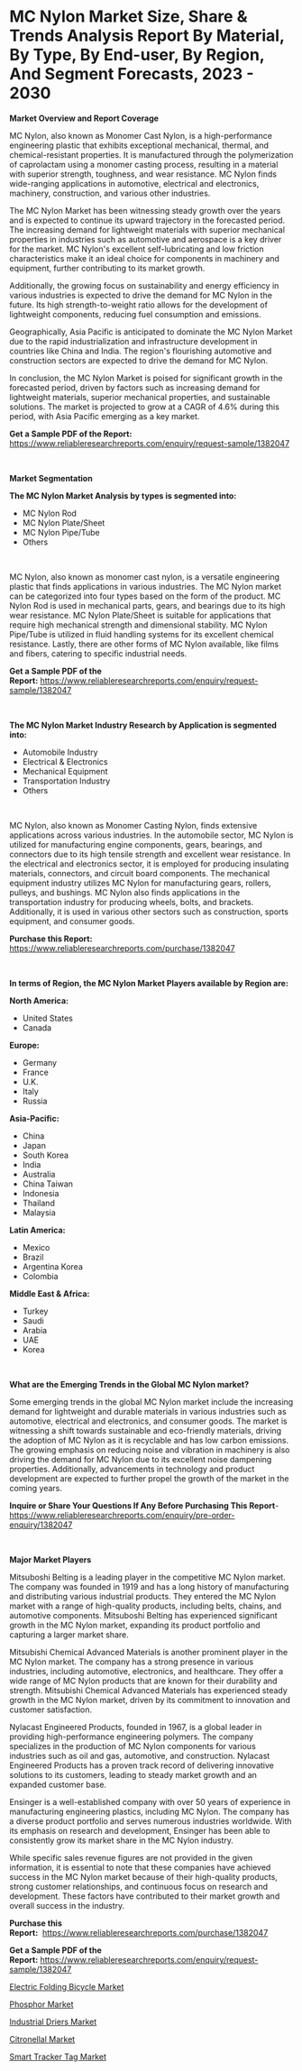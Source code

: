 <p><h1>MC Nylon Market Size, Share & Trends Analysis Report By Material, By Type, By End-user, By Region, And Segment Forecasts, 2023 - 2030</h1></p><p><strong>Market Overview and Report Coverage</strong></p>
<p><p>MC Nylon, also known as Monomer Cast Nylon, is a high-performance engineering plastic that exhibits exceptional mechanical, thermal, and chemical-resistant properties. It is manufactured through the polymerization of caprolactam using a monomer casting process, resulting in a material with superior strength, toughness, and wear resistance. MC Nylon finds wide-ranging applications in automotive, electrical and electronics, machinery, construction, and various other industries.</p><p>The MC Nylon Market has been witnessing steady growth over the years and is expected to continue its upward trajectory in the forecasted period. The increasing demand for lightweight materials with superior mechanical properties in industries such as automotive and aerospace is a key driver for the market. MC Nylon's excellent self-lubricating and low friction characteristics make it an ideal choice for components in machinery and equipment, further contributing to its market growth.</p><p>Additionally, the growing focus on sustainability and energy efficiency in various industries is expected to drive the demand for MC Nylon in the future. Its high strength-to-weight ratio allows for the development of lightweight components, reducing fuel consumption and emissions.</p><p>Geographically, Asia Pacific is anticipated to dominate the MC Nylon Market due to the rapid industrialization and infrastructure development in countries like China and India. The region's flourishing automotive and construction sectors are expected to drive the demand for MC Nylon.</p><p>In conclusion, the MC Nylon Market is poised for significant growth in the forecasted period, driven by factors such as increasing demand for lightweight materials, superior mechanical properties, and sustainable solutions. The market is projected to grow at a CAGR of 4.6% during this period, with Asia Pacific emerging as a key market.</p></p>
<p><strong>Get a Sample PDF of the Report:</strong> <a href="https://www.reliableresearchreports.com/enquiry/request-sample/1382047">https://www.reliableresearchreports.com/enquiry/request-sample/1382047</a></p>
<p>&nbsp;</p>
<p><strong>Market Segmentation</strong></p>
<p><strong>The MC Nylon Market Analysis by types is segmented into:</strong></p>
<p><ul><li>MC Nylon Rod</li><li>MC Nylon Plate/Sheet</li><li>MC Nylon Pipe/Tube</li><li>Others</li></ul></p>
<p>&nbsp;</p>
<p><p>MC Nylon, also known as monomer cast nylon, is a versatile engineering plastic that finds applications in various industries. The MC Nylon market can be categorized into four types based on the form of the product. MC Nylon Rod is used in mechanical parts, gears, and bearings due to its high wear resistance. MC Nylon Plate/Sheet is suitable for applications that require high mechanical strength and dimensional stability. MC Nylon Pipe/Tube is utilized in fluid handling systems for its excellent chemical resistance. Lastly, there are other forms of MC Nylon available, like films and fibers, catering to specific industrial needs.</p></p>
<p><strong>Get a Sample PDF of the Report:</strong>&nbsp;<a href="https://www.reliableresearchreports.com/enquiry/request-sample/1382047">https://www.reliableresearchreports.com/enquiry/request-sample/1382047</a></p>
<p>&nbsp;</p>
<p><strong>The MC Nylon Market Industry Research by Application is segmented into:</strong></p>
<p><ul><li>Automobile Industry</li><li>Electrical & Electronics</li><li>Mechanical Equipment</li><li>Transportation Industry</li><li>Others</li></ul></p>
<p>&nbsp;</p>
<p><p>MC Nylon, also known as Monomer Casting Nylon, finds extensive applications across various industries. In the automobile sector, MC Nylon is utilized for manufacturing engine components, gears, bearings, and connectors due to its high tensile strength and excellent wear resistance. In the electrical and electronics sector, it is employed for producing insulating materials, connectors, and circuit board components. The mechanical equipment industry utilizes MC Nylon for manufacturing gears, rollers, pulleys, and bushings. MC Nylon also finds applications in the transportation industry for producing wheels, bolts, and brackets. Additionally, it is used in various other sectors such as construction, sports equipment, and consumer goods.</p></p>
<p><strong>Purchase this Report:</strong>&nbsp; <a href="https://www.reliableresearchreports.com/purchase/1382047">https://www.reliableresearchreports.com/purchase/1382047</a></p>
<p>&nbsp;</p>
<p><strong>In terms of Region, the MC Nylon Market Players available by Region are:</strong></p>
<p>
    <p> <strong> North America: </strong>
        <ul>
            <li>United States</li>
            <li>Canada</li>
        </ul>
        </p> 
    <p> <strong> Europe: </strong>
        <ul>
            <li>Germany</li>
            <li>France</li>
            <li>U.K.</li>
            <li>Italy</li>
            <li>Russia</li>
        </ul>
        </p> 
    <p> <strong> Asia-Pacific: </strong>
        <ul>
            <li>China</li>
            <li>Japan</li>
            <li>South Korea</li>
            <li>India</li>
            <li>Australia</li>
            <li>China Taiwan</li>
            <li>Indonesia</li>
            <li>Thailand</li>
            <li>Malaysia</li>
        </ul>
        </p> 
    <p> <strong> Latin America: </strong>
        <ul>
            <li>Mexico</li>
            <li>Brazil</li>
            <li>Argentina Korea</li>
            <li>Colombia</li>
        </ul>
        </p> 
    <p> <strong> Middle East & Africa: </strong>
        <ul>
            <li>Turkey</li>
            <li>Saudi</li>
            <li>Arabia</li>
            <li>UAE</li>
            <li>Korea</li>
        </ul>
    </p>
    </p>
<p>&nbsp;</p>
<p><strong>What are the Emerging Trends in the Global MC Nylon market?</strong></p>
<p><p>Some emerging trends in the global MC Nylon market include the increasing demand for lightweight and durable materials in various industries such as automotive, electrical and electronics, and consumer goods. The market is witnessing a shift towards sustainable and eco-friendly materials, driving the adoption of MC Nylon as it is recyclable and has low carbon emissions. The growing emphasis on reducing noise and vibration in machinery is also driving the demand for MC Nylon due to its excellent noise dampening properties. Additionally, advancements in technology and product development are expected to further propel the growth of the market in the coming years.</p></p>
<p><strong>Inquire or Share Your Questions If Any Before Purchasing This Report</strong>- <a href="https://www.reliableresearchreports.com/enquiry/pre-order-enquiry/1382047">https://www.reliableresearchreports.com/enquiry/pre-order-enquiry/1382047</a></p>
<p>&nbsp;</p>
<p><strong>Major Market Players</strong></p>
<p><p>Mitsuboshi Belting is a leading player in the competitive MC Nylon market. The company was founded in 1919 and has a long history of manufacturing and distributing various industrial products. They entered the MC Nylon market with a range of high-quality products, including belts, chains, and automotive components. Mitsuboshi Belting has experienced significant growth in the MC Nylon market, expanding its product portfolio and capturing a larger market share. </p><p>Mitsubishi Chemical Advanced Materials is another prominent player in the MC Nylon market. The company has a strong presence in various industries, including automotive, electronics, and healthcare. They offer a wide range of MC Nylon products that are known for their durability and strength. Mitsubishi Chemical Advanced Materials has experienced steady growth in the MC Nylon market, driven by its commitment to innovation and customer satisfaction. </p><p>Nylacast Engineered Products, founded in 1967, is a global leader in providing high-performance engineering polymers. The company specializes in the production of MC Nylon components for various industries such as oil and gas, automotive, and construction. Nylacast Engineered Products has a proven track record of delivering innovative solutions to its customers, leading to steady market growth and an expanded customer base. </p><p>Ensinger is a well-established company with over 50 years of experience in manufacturing engineering plastics, including MC Nylon. The company has a diverse product portfolio and serves numerous industries worldwide. With its emphasis on research and development, Ensinger has been able to consistently grow its market share in the MC Nylon industry. </p><p>While specific sales revenue figures are not provided in the given information, it is essential to note that these companies have achieved success in the MC Nylon market because of their high-quality products, strong customer relationships, and continuous focus on research and development. These factors have contributed to their market growth and overall success in the industry.</p></p>
<p><strong>Purchase this Report:</strong>&nbsp;&nbsp;<a href="https://www.reliableresearchreports.com/purchase/1382047">https://www.reliableresearchreports.com/purchase/1382047</a></p>
<p></p>
<p><strong>Get a Sample PDF of the Report:</strong>&nbsp;<a href="https://www.reliableresearchreports.com/enquiry/request-sample/1382047">https://www.reliableresearchreports.com/enquiry/request-sample/1382047</a></p>
<p><p><a href="https://medium.com/@staceyhilll3626/electric-folding-bicycle-market-report-reveals-the-latest-trends-and-growth-opportunities-of-this-2680be3e00a5">Electric Folding Bicycle Market</a></p><p><a href="https://github.com/WillieWoodard/Market-Research-Report-List-2/blob/main/phosphor-market.md">Phosphor Market</a></p><p><a href="https://medium.com/@eloisadavis6326/industrial-driers-market-size-and-market-trends-complete-industry-overview-2023-to-2030-e1f8de03abc6">Industrial Driers Market</a></p><p><a href="https://github.com/PeterParrish5/Market-Research-Report-List-2/blob/main/citronellal-market.md">Citronellal Market</a></p><p><a href="https://medium.com/@kavonhansen3626/smart-tracker-tag-market-the-key-to-successful-business-strategy-forecast-till-2030-013ea735a1c1">Smart Tracker Tag Market</a></p></p>